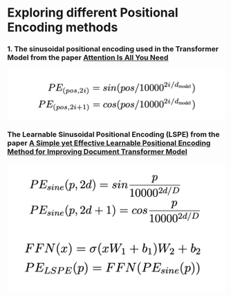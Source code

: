 # Exploring different Positional Encoding methods

### 1. The sinusoidal positional encoding used in the Transformer Model from the paper [Attention Is All You Need](https://arxiv.org/pdf/1706.03762.pdf)

![spe](/images/spe_formula.png)

### The Learnable Sinusoidal Positional Encoding (LSPE) from the paper [A Simple yet Effective Learnable Positional Encoding Method for Improving Document Transformer Model](https://aclanthology.org/2022.findings-aacl.42.pdf)

![lspe](/images/lspe_formula.png)

